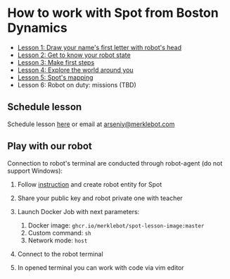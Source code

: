 # How to work with Spot from Boston Dynamics

- [Lesson 1: Draw your name's first letter with robot's head](./Lesson1/material.md)
- [Lesson 2: Get to know your robot state](./Lesson2/material.md)
- [Lesson 3: Make first steps](./Lesson3/material.md)
- [Lesson 4: Explore the world around you](./Lesson4/material.md)
- [Lesson 5: Spot's mapping](./Lesson5/material.md)
- Lesson 6: Robot on duty: missions (TBD)

## Schedule lesson
Schedule lesson [here](https://cal.com/greatestparrot/schedule-lesson-with-spot) or email at arseniy@merklebot.com

## Play with our robot

Connection to robot's terminal are conducted through robot-agent (do not support Windows):
1. Follow [instruction](https://hackmd.io/6CvIVFTUTaCNfF2ngdqjIA) and create robot entity for Spot
2. Share your public key and robot private one with teacher
3. Launch Docker Job with next parameters:
   1. Docker image: `ghcr.io/merklebot/spot-lesson-image:master` 
   2. Custom command: `sh`
   3. Network mode: `host`

5. Connect to the robot terminal
6. In opened terminal you can work with code via vim editor
